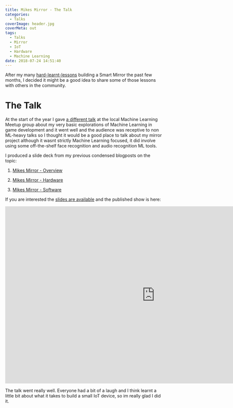 ```yaml
---
title: Mikes Mirror - The Talk
categories:
  - Talks
coverImage: header.jpg
coverMeta: out
tags:
  - Talks
  - Mirror
  - IoT
  - Hardware
  - Machine Learning
date: 2018-07-24 14:51:40
---
```


After my many [hard-learnt-lessons](/projects/mikes-mirror-overview/) building a Smart Mirror the past few months, I decided it might be a good idea to share some of those lessons with others in the community.

<!-- more -->

# The Talk

At the start of the year I gave [a different talk](talks/a-game-developer-learns-machine-leaning-then-talks-about-it/) at the local Machine Learning Meetup group about my very basic explorations of Machine Learning in game development and it went well and the audience was receptive to non ML-heavy talks so I thought it would be a good place to talk about my mirror project although it wasnt strictly Machine Learning focused, it did involve using some off-the-shelf face recognition and audio recognition ML tools.

I produced a slide deck from my previous condensed blogposts on the topic:

1) [Mikes Mirror - Overview](projects/mikes-mirror-overview/)

2) [Mikes Mirror - Hardware](projects/mikes-mirror-hardware/)

3) [Mikes Mirror - Software](/projects/mikes-mirror-software/)

If you are interested the [slides are available](https://docs.google.com/presentation/d/1nD3MhRzxJPYn63N_mdyxkSFqVFoFneQpcYXBlVICJEE/edit?usp=sharing) and the published show is here:

<iframe src="https://docs.google.com/presentation/d/e/2PACX-1vQ1P3FygWOUhfUXsfnzCyJQoeyjZbVx-Oynq4vPBSVRZgsXp6OPJm2OPNH6o-vK87fkXZrPPEOwKETy/embed?start=false&loop=false&delayms=3000" frameborder="0" width="960" height="569" allowfullscreen="true" mozallowfullscreen="true" webkitallowfullscreen="true"></iframe>

The talk went really well. Everyone had a bit of a laugh and I think learnt a little bit about what it takes to build a small IoT device, so im really glad I did it. 